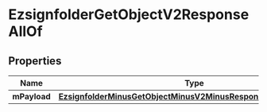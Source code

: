 
# EzsignfolderGetObjectV2ResponseAllOf

## Properties
Name | Type | Description | Notes
------------ | ------------- | ------------- | -------------
**mPayload** | [**EzsignfolderMinusGetObjectMinusV2MinusResponseMinusMPayload**](EzsignfolderMinusGetObjectMinusV2MinusResponseMinusMPayload.md) |  | 



